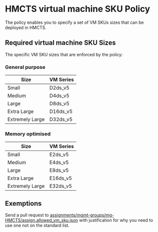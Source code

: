 # HMCTS virtual machine SKU Policy

The policy enables you to specify a set of VM SKUs sizes that can be deployed in HMCTS.

## Required virtual machine SKU Sizes

The specific VM SKU sizes that are enforced by the policy:

### General purpose

| Size            |  VM Series     |
| -------------   |  ------------- |
| Small           |  D2ds_v5       |
| Medium          |  D4ds_v5       |
| Large           |  D8ds_v5       |
| Extra Large     |  D16ds_v5      |
| Extremely Large |  D32ds_v5      |

### Memory optimised

| Size            |  VM Series     |
| -------------   |  ------------- |
| Small           |  E2ds_v5       |
| Medium          |  E4ds_v5       |
| Large           |  E8ds_v5       |
| Extra Large     |  E16ds_v5      |
| Extremely Large |  E32ds_v5      |

## Exemptions 

Send a pull request to [assignments/mgmt-groups/mg-HMCTS/assign.allowed_vm_sku.json](https://github.com/hmcts/azure-policy/blob/HEAD/assignments/mgmt-groups/mg-HMCTS/assign.allowed_vm_sku.json) with justification for why you need to use one not on the standard list.
